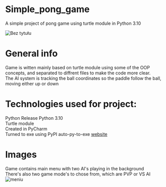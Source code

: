 # Simple_pong_game
A simple project of pong game using turtle module in Python 3.10

![Bez tytułu](https://user-images.githubusercontent.com/102676304/178402778-9e2f9026-fb86-4d23-a1c1-168ae880e6dc.png)


# General info
Game is witten mainly based on turtle module using some of the OOP concepts,
and separated to diffrent files to make the code more clear.<br>
The AI system is tracking the ball coordinates so the paddle follow the ball, moving either up or down

# Technologies used for project:
Python Release Python 3.10<br>
Turtle module<br>
Created in PyCharm<br>
Turned to exe using PyPI auto-py-to-exe [website](https://pypi.org/project/auto-py-to-exe/)

# Images
Game contains main menu with two AI's playing in the background<br>
There's also two game mode's to chose from, which are PVP or VS AI<br>
![meniu](https://user-images.githubusercontent.com/102676304/178407437-f80d83b3-72bb-46b9-b29a-5dc75dd8e3df.PNG)

